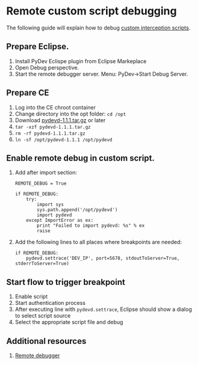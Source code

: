 # Remote custom script debugging
The following guide will explain how to debug [custom interception scripts](../admin-guide/custom-script.md). 

## Prepare Eclipse.

  1. Install PyDev Eclispe plugin from Eclipse Markeplace
  1. Open Debug perspective.
  1. Start the remote debugger server. Menu: PyDev->Start Debug Server.

## Prepare CE

  1. Log into the CE chroot container 
  1. Change directory into the opt folder: `cd /opt`  
  1. Download [pydevd-1.1.1.tar.gz](https://pypi.python.org/packages/39/66/ef4821f24953ef4e9be73de99209fa74d14b4fa90559571553c7c7ecaf61/pydevd-1.1.1.tar.gz) or later    
  1. `tar -xzf pydevd-1.1.1.tar.gz` 
  1. `rm -rf pydevd-1.1.1.tar.gz` 
  1. `ln -sf /opt/pydevd-1.1.1 /opt/pydevd` 

## Enable remote debug in custom script.

  1. Add after import section:
      ```
      REMOTE_DEBUG = True
  
      if REMOTE_DEBUG:
          try:
              import sys
              sys.path.append('/opt/pydevd')
              import pydevd
          except ImportError as ex:
              print "Failed to import pydevd: %s" % ex
              raise
      ```
  1. Add the following lines to all places where breakpoints are needed:   
      ```
      if REMOTE_DEBUG:
          pydevd.settrace('DEV_IP', port=5678, stdoutToServer=True, stderrToServer=True)
      ```

## Start flow to trigger breakpoint
  1. Enable script  
  1. Start authentication process 
  1. After executing line with `pydevd.settrace`, Eclipse should show a dialog to select script source  
  1. Select the appropriate script file and debug  

## Additional resources
1. [Remote debugger](http://www.pydev.org/manual_adv_remote_debugger.html)

